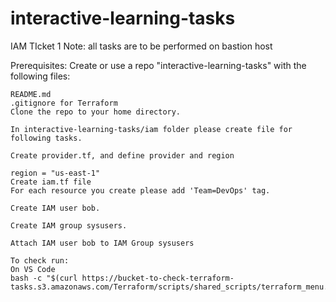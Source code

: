 # interactive-learning-tasks


IAM TIcket 1
Note: all tasks are to be performed on bastion host

Prerequisites:
Create or use a repo "interactive-learning-tasks" with the following files:
```````
README.md
.gitignore for Terraform
Clone the repo to your home directory.

In interactive-learning-tasks/iam folder please create file for following tasks.

Create provider.tf, and define provider and region

region = "us-east-1"
Create iam.tf file
For each resource you create please add 'Team=DevOps' tag.

Create IAM user bob.

Create IAM group sysusers.

Attach IAM user bob to IAM Group sysusers

To check run:
On VS Code
bash -c "$(curl https://bucket-to-check-terraform-tasks.s3.amazonaws.com/Terraform/scripts/shared_scripts/terraform_menu.sh)"

``````````

